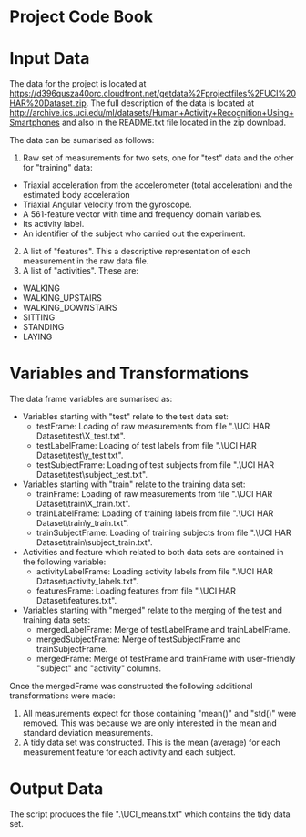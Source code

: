 # Project Code Book

# Input Data

The data for the project is located at https://d396qusza40orc.cloudfront.net/getdata%2Fprojectfiles%2FUCI%20HAR%20Dataset.zip. The full description of the data is located at http://archive.ics.uci.edu/ml/datasets/Human+Activity+Recognition+Using+Smartphones and also in the README.txt file located in the zip download.

The data can be sumarised as follows:

1. Raw set of measurements for two sets, one for "test" data and the other for "training" data:
  * Triaxial acceleration from the accelerometer (total acceleration) and the estimated body acceleration
  * Triaxial Angular velocity from the gyroscope. 
  * A 561-feature vector with time and frequency domain variables.
  * Its activity label. 
  * An identifier of the subject who carried out the experiment.
2. A list of "features". This a descriptive representation of each measurement in the raw data file.
3. A list of "activities". These are:
  * WALKING
  * WALKING_UPSTAIRS
  * WALKING_DOWNSTAIRS
  * SITTING
  * STANDING
  * LAYING

# Variables and Transformations

The data frame variables are sumarised as:
* Variables starting with "test" relate to the test data set:
  - testFrame: Loading of raw measurements from file ".\UCI HAR Dataset\test\X_test.txt".
  - testLabelFrame: Loading of test labels from file ".\UCI HAR Dataset\test\y_test.txt".
  - testSubjectFrame: Loading of test subjects from file ".\UCI HAR Dataset\test\subject_test.txt".
* Variables starting with "train" relate to the training data set:
  - trainFrame: Loading of raw measurements from file ".\UCI HAR Dataset\train\X_train.txt".
  - trainLabelFrame: Loading of training labels from file ".\UCI HAR Dataset\train\y_train.txt".
  - trainSubjectFrame: Loading of training subjects from file ".\UCI HAR Dataset\train\subject_train.txt".
* Activities and feature which related to both data sets are contained in the following variable:
  - activityLabelFrame: Loading activity labels from file ".\UCI HAR Dataset\activity_labels.txt".
  - featuresFrame: Loading features from file ".\UCI HAR Dataset\features.txt".
* Variables starting with "merged" relate to the merging of the test and training data sets:
  - mergedLabelFrame: Merge of testLabelFrame and trainLabelFrame.
  - mergedSubjectFrame: Merge of testSubjectFrame and trainSubjectFrame.
  - mergedFrame: Merge of testFrame and trainFrame with user-friendly "subject" and "activity" columns.

Once the mergedFrame was constructed the following additional transformations were made:
1. All measurements expect for those containing "mean()" and "std()" were removed. This was because we are only interested in the mean and standard deviation measurements.
2. A tidy data set was constructed. This is the mean (average) for each measurement feature for each activity and each subject.
  
# Output Data

The script produces the file ".\UCI_means.txt" which contains the tidy data set.

